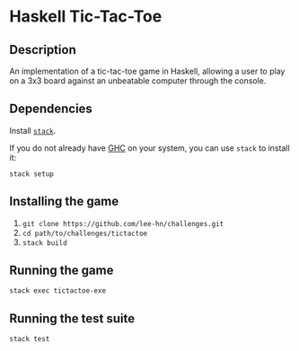 # Haskell Tic-Tac-Toe

## Description

An implementation of a tic-tac-toe game in Haskell, allowing a user to play on a
3x3 board against an unbeatable computer through the console.

## Dependencies

Install [`stack`](https://github.com/commercialhaskell/stack/tree/master/doc).

If you do not already have [GHC](https://www.haskell.org/ghc/) on your
system, you can use `stack` to install it:

`stack setup`

## Installing the game

1. `git clone https://github.com/lee-hn/challenges.git`
2. `cd path/to/challenges/tictactoe`
3. `stack build`

## Running the game

`stack exec tictactoe-exe`

## Running the test suite

`stack test`
